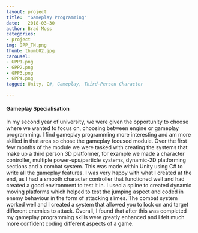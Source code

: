 ```yaml
---
layout: project
title:  "Gameplay Programming"
date:   2018-03-30
author: Brad Moss
categories:
- project
img: GPP_TN.png
thumb: thumb02.jpg
carousel:
- GPP1.png
- GPP2.png
- GPP3.png
- GPP4.png
tagged: Unity, C#, Gameplay, Third-Person Character

---
```

#### Gameplay Specialisation 
In my second year of university, we were given the opportunity to choose where we wanted to focus on, choosing between engine or gameplay programming. I find gameplay programming more interesting and am more skilled in that area so chose the gameplay focused module. Over the first few months of the module we were tasked with creating the systems that make up a third person 3D platformer, for example we made a character controller, multiple power-ups/particle systems, dynamic-2D platforming sections and a combat system. This was made within Unity using C# to write all the gameplay features.
I was very happy with what I created at the end, as I had a smooth character controller that functioned well and had created a good environment to test it in. I used a spline to created dynamic moving platforms which helped to test the jumping aspect and coded in enemy behaviour in the form of attacking slimes. The combat system worked well and I created a system that allowed you to lock on and target different enemies to attack. Overall, I found that after this was completed my gameplay programming skills were greatly enhanced and I felt much more confident coding different aspects of a game.
	 
